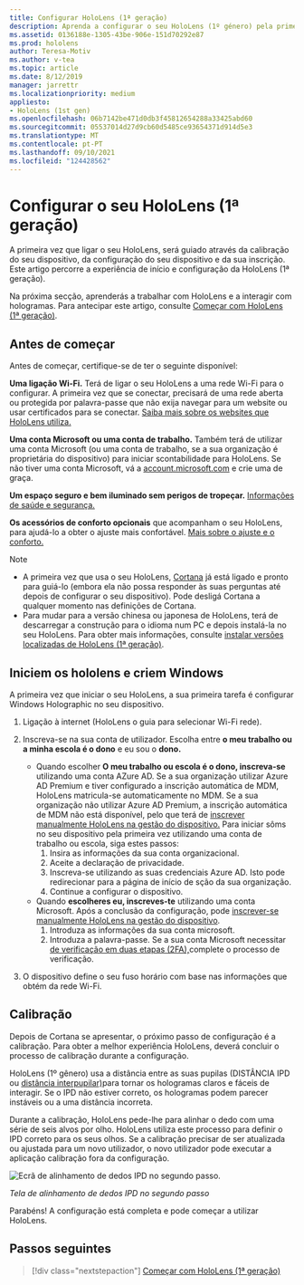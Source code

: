 ```yaml
---
title: Configurar HoloLens (1ª geração)
description: Aprenda a configurar o seu HoloLens (1º género) pela primeira vez em Wi-Fi rede com uma conta Microsoft (MSA) ou Azure Ative Directory (AAD).
ms.assetid: 0136188e-1305-43be-906e-151d70292e87
ms.prod: hololens
author: Teresa-Motiv
ms.author: v-tea
ms.topic: article
ms.date: 8/12/2019
manager: jarrettr
ms.localizationpriority: medium
appliesto:
- HoloLens (1st gen)
ms.openlocfilehash: 06b7142be471d0db3f45812654288a33425abd60
ms.sourcegitcommit: 05537014d27d9cb60d5485ce93654371d914d5e3
ms.translationtype: MT
ms.contentlocale: pt-PT
ms.lasthandoff: 09/10/2021
ms.locfileid: "124428562"
---
```

# <a name="set-up-your-hololens-1st-gen"></a>Configurar o seu HoloLens (1ª geração)

A primeira vez que ligar o seu HoloLens, será guiado através da calibração do seu dispositivo, da configuração do seu dispositivo e da sua inscrição.  Este artigo percorre a experiência de início e configuração da HoloLens (1ª geração).

Na próxima secção, aprenderás a trabalhar com HoloLens e a interagir com hologramas. Para antecipar este artigo, consulte [Começar com HoloLens (1ª geração)](hololens1-basic-usage.md).

## <a name="before-you-start"></a>Antes de começar

Antes de começar, certifique-se de ter o seguinte disponível:

**Uma ligação Wi-Fi.** Terá de ligar o seu HoloLens a uma rede Wi-Fi para o configurar. A primeira vez que se conectar, precisará de uma rede aberta ou protegida por palavra-passe que não exija navegar para um website ou usar certificados para se conectar. [Saiba mais sobre os websites que HoloLens utiliza.](hololens-offline.md)

**Uma conta Microsoft ou uma conta de trabalho.** Também terá de utilizar uma conta Microsoft (ou uma conta de trabalho, se a sua organização é proprietária do dispositivo) para iniciar scontabilidade para HoloLens. Se não tiver uma conta Microsoft, vá a [account.microsoft.com](https://account.microsoft.com) e crie uma de graça.

**Um espaço seguro e bem iluminado sem perigos de tropeçar.** [Informações de saúde e segurança.](https://go.microsoft.com/fwlink/p/?LinkId=746661)

**Os acessórios de conforto opcionais** que acompanham o seu HoloLens, para ajudá-lo a obter o ajuste mais confortável. [Mais sobre o ajuste e o conforto.](https://support.microsoft.com/help/12632/hololens-fit-your-hololens)

> [!NOTE]
>  
> - A primeira vez que usa o seu HoloLens, [Cortana](hololens-cortana.md) já está ligado e pronto para guiá-lo (embora ela não possa responder às suas perguntas até depois de configurar o seu dispositivo). Pode desligá Cortana a qualquer momento nas definições de Cortana.
> - Para mudar para a versão chinesa ou japonesa de HoloLens, terá de descarregar a construção para o idioma num PC e depois instalá-la no seu HoloLens. Para obter mais informações, consulte [instalar versões localizadas de HoloLens (1ª geração)](hololens1-install-localized.md).

## <a name="start-your-hololens-and-set-up-windows"></a>Iniciem os hololens e criem Windows

A primeira vez que iniciar o seu HoloLens, a sua primeira tarefa é configurar Windows Holographic no seu dispositivo.

1. Ligação à internet (HoloLens o guia para selecionar Wi-Fi rede).

1. Inscreva-se na sua conta de utilizador. Escolha entre **o meu trabalho ou a minha escola é o dono** e eu sou o **dono.**
    - Quando escolher **O meu trabalho ou escola é o dono, inscreva-se** utilizando uma conta AZure AD. Se a sua organização utilizar Azure AD Premium e tiver configurado a inscrição automática de MDM, HoloLens matricula-se automaticamente no MDM. Se a sua organização não utilizar Azure AD Premium, a inscrição automática de MDM não está disponível, pelo que terá de [inscrever manualmente HoloLens na gestão do dispositivo.](hololens-enroll-mdm.md#different-ways-to-enroll) Para iniciar sôms no seu dispositivo pela primeira vez utilizando uma conta de trabalho ou escola, siga estes passos:
        1. Insira as informações da sua conta organizacional.
        1. Aceite a declaração de privacidade.
        1. Inscreva-se utilizando as suas credenciais Azure AD. Isto pode redirecionar para a página de início de sção da sua organização.
        1. Continue a configurar o dispositivo.
    - Quando **escolheres eu, inscreves-te** utilizando uma conta Microsoft. Após a conclusão da configuração, pode [inscrever-se manualmente HoloLens na gestão do dispositivo](hololens-enroll-mdm.md#different-ways-to-enroll).
        1. Introduza as informações da sua conta microsoft.
        1. Introduza a palavra-passe. Se a sua conta Microsoft necessitar [de verificação em duas etapas (2FA),](https://blogs.technet.microsoft.com/microsoft_blog/2013/04/17/microsoft-account-gets-more-secure/)complete o processo de verificação.

1. O dispositivo define o seu fuso horário com base nas informações que obtém da rede Wi-Fi.

## <a name="calibration"></a>Calibração

Depois de Cortana se apresentar, o próximo passo de configuração é a calibração. Para obter a melhor experiência HoloLens, deverá concluir o processo de calibração durante a configuração.

HoloLens (1º gênero) usa a distância entre as suas pupilas (DISTÂNCIA IPD ou [distância interpupilar)](https://en.wikipedia.org/wiki/Interpupillary_distance)para tornar os hologramas claros e fáceis de interagir. Se o IPD não estiver correto, os hologramas podem parecer instáveis ou a uma distância incorreta.

Durante a calibração, HoloLens pede-lhe para alinhar o dedo com uma série de seis alvos por olho. HoloLens utiliza este processo para definir o IPD correto para os seus olhos. Se a calibração precisar de ser atualizada ou ajustada para um novo utilizador, o novo utilizador pode executar a aplicação calibração fora da configuração.

![Ecrã de alinhamento de dedos IPD no segundo passo.](./images/ipd-finger-alignment-300px.jpg)

*Tela de alinhamento de dedos IPD no segundo passo*

Parabéns! A configuração está completa e pode começar a utilizar HoloLens.

## <a name="next-steps"></a>Passos seguintes

> [!div class="nextstepaction"]
> [Começar com HoloLens (1ª geração)](hololens1-basic-usage.md)
